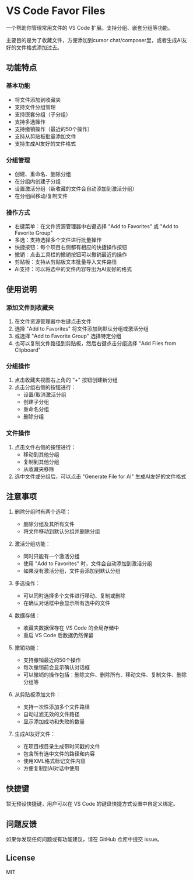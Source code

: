 # VS Code Favor Files

一个帮助你管理常用文件的 VS Code 扩展。支持分组、嵌套分组等功能。

主要目的是为了收藏文件，方便添加到cursor chat/composer里，或者生成AI友好的文件格式添加过去。

## 功能特点

### 基本功能
- 将文件添加到收藏夹
- 支持文件分组管理
- 支持嵌套分组（子分组）
- 支持多选操作
- 支持撤销操作（最近的50个操作）
- 支持从剪贴板批量添加文件
- 支持生成AI友好的文件格式

### 分组管理
- 创建、重命名、删除分组
- 在分组内创建子分组
- 设置激活分组（新收藏的文件会自动添加到激活分组）
- 在分组间移动/复制文件

### 操作方式
- 右键菜单：在文件资源管理器中右键选择 "Add to Favorites" 或 "Add to Favorite Group"
- 多选：支持选择多个文件进行批量操作
- 快捷按钮：每个项目右侧都有相应的快捷操作按钮
- 撤销：点击工具栏的撤销按钮可以撤销最近的操作
- 剪贴板：支持从剪贴板文本批量导入文件路径
- AI支持：可以将选中的文件内容导出为AI友好的格式

## 使用说明

### 添加文件到收藏夹
1. 在文件资源管理器中右键点击文件
2. 选择 "Add to Favorites" 将文件添加到默认分组或激活分组
3. 或选择 "Add to Favorite Group" 选择特定分组
4. 也可以复制文件路径到剪贴板，然后右键点击分组选择 "Add Files from Clipboard"

### 分组操作
1. 点击收藏夹视图右上角的 "+" 按钮创建新分组
2. 点击分组右侧的按钮进行：
   - 设置/取消激活分组
   - 创建子分组
   - 重命名分组
   - 删除分组

### 文件操作
1. 点击文件右侧的按钮进行：
   - 移动到其他分组
   - 复制到其他分组
   - 从收藏夹移除
2. 选中文件或分组后，可以点击 "Generate File for AI" 生成AI友好的文件格式

## 注意事项

1. 删除分组时有两个选项：
   - 删除分组及其所有文件
   - 将文件移动到默认分组并删除分组

2. 激活分组功能：
   - 同时只能有一个激活分组
   - 使用 "Add to Favorites" 时，文件会自动添加到激活分组
   - 如果没有激活分组，文件会添加到默认分组

3. 多选操作：
   - 可以同时选择多个文件进行移动、复制或删除
   - 在确认对话框中会显示所有选中的文件

4. 数据存储：
   - 收藏夹数据保存在 VS Code 的全局存储中
   - 重启 VS Code 后数据仍然保留

5. 撤销功能：
   - 支持撤销最近的50个操作
   - 每次撤销前会显示确认对话框
   - 可以撤销的操作包括：删除文件、删除所有、移动文件、复制文件、删除分组等

6. 从剪贴板添加文件：
   - 支持一次性添加多个文件路径
   - 自动过滤无效的文件路径
   - 显示添加成功和失败的数量

7. 生成AI友好文件：
   - 在项目根目录生成带时间戳的文件
   - 包含所有选中文件的路径和内容
   - 使用XML格式标记文件内容
   - 方便复制到AI对话中使用

## 快捷键

暂无预设快捷键，用户可以在 VS Code 的键盘快捷方式设置中自定义绑定。

## 问题反馈

如果你发现任何问题或有功能建议，请在 GitHub 仓库中提交 issue。

## License

MIT
